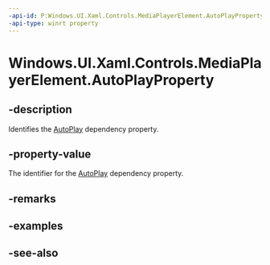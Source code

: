 ```yaml
---
-api-id: P:Windows.UI.Xaml.Controls.MediaPlayerElement.AutoPlayProperty
-api-type: winrt property
---
```


<!-- Property syntax
public Windows.UI.Xaml.DependencyProperty AutoPlayProperty { get; }
-->

# Windows.UI.Xaml.Controls.MediaPlayerElement.AutoPlayProperty

## -description
Identifies the [AutoPlay](mediaplayerelement_autoplay.md) dependency property.


## -property-value
The identifier for the [AutoPlay](mediaplayerelement_autoplay.md) dependency property.

## -remarks

## -examples

## -see-also
